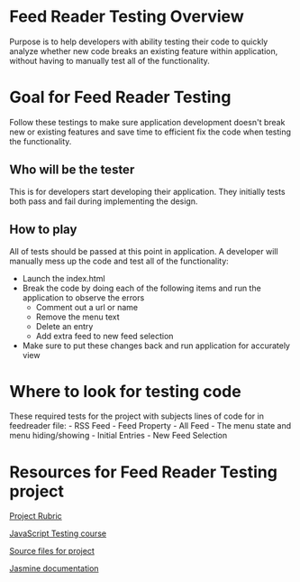 # Feed Reader Testing Overview
Purpose is to help developers with ability testing their code to quickly analyze whether new code breaks an existing feature within application, without having to manually test all of the functionality.

# Goal for Feed Reader Testing 
Follow these testings to make sure application development doesn't break new or existing features and save time to efficient fix the code when testing the functionality.

## Who will be the tester
This is for developers start developing their application. They initially tests both pass and fail during implementing the design.

## How to play
All of tests should be passed at this point in application. A developer will manually mess up the code and test all of the functionality:

- Launch the index.html
- Break the code by doing each of the following items and run the application to observe the errors
	- Comment out a url or name
	- Remove the menu text
	- Delete an entry
	- Add extra feed to new feed selection
- Make sure to put these changes back and run application for accurately view

# Where to look for testing code
These required tests for the project with subjects lines of code for in feedreader file:
	- RSS Feed 
	- Feed Property
	- All Feed 
	- The menu state and menu hiding/showing
	- Initial Entries
	- New Feed Selection

# Resources for Feed Reader Testing project

[Project Rubric](https://review.udacity.com/#!/projects/3442558598/rubric)

[JavaScript Testing course](https://www.udacity.com/course/ud549)

[Source files for project](http://github.com/udacity/frontend-nanodegree-feedreader)

[Jasmine documentation](http://jasmine.github.io)

